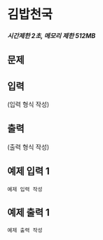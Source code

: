 # 김밥천국

##### 시간제한 2초, 메모리 제한 512MB

## 문제





## 입력

(입력 형식 작성)



## 출력

(출력 형식 작성)



## 예제 입력 1

```
예제 입력 작성
```



## 예제 출력 1

```
예제 출력 작성
```


